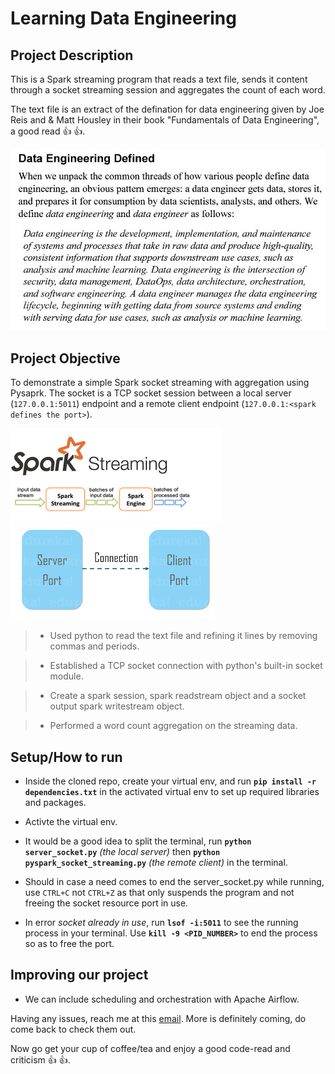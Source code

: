 # Learning Data Engineering

## Project Description

This is a Spark streaming program that reads a text file, sends it content through a socket streaming session and aggregates the count of each word.

The text file is an extract of the defination for data engineering given by Joe Reis and & Matt Housley in their book "Fundamentals of Data Engineering", a good read :+1: :+1:.

![extract](files/assets/data_engineering_defined.jpg)

## Project Objective

To demonstrate a simple Spark socket streaming with aggregation using Pysaprk. The socket is a TCP socket session between a local server (`127.0.0.1:5011`) endpoint and a remote client endpoint (`127.0.0.1:<spark defines the port>`).

![spark_streaming](files/assets/spark_streaming.png) ![tcp_connection](files/assets/tcp_connection.png)

>- Used python to read the text file and refining it lines by removing commas and periods.

>- Established a TCP socket connection with python's built-in socket module.

>- Create a spark session, spark readstream object and a socket output spark writestream object.

>- Performed a word count aggregation on the streaming data.

## Setup/How to run

- Inside the cloned repo, create your virtual env, and run **`pip install -r dependencies.txt`** in the activated virtual env to set up required libraries and packages.

- Activte the virtual env.

- It would be a good idea to split the terminal, run **`python server_socket.py`** *(the local server)*  then **`python pyspark_socket_streaming.py`** *(the remote client)* in the terminal.

- Should in case a need comes to end the server_socket.py while running, use `CTRL+C` not `CTRL+Z` as that only suspends the program and not freeing the socket resource port in use.

- In error *socket already in use*, run **`lsof -i:5011`** to see the running process in your terminal. Use **`kill -9 <PID_NUMBER>`** to end the process so as to free the port.

## Improving our project

- We can include scheduling and orchestration with Apache Airflow.

Having any issues, reach me at this [email](oluwatobitobias@gmail.com). More is definitely coming, do come back to check them out.

Now go get your cup of coffee/tea and enjoy a good code-read and criticism :+1: :+1:.
